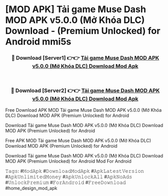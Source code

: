 # [MOD APK] Tải game Muse Dash MOD APK v5.0.0 (Mở Khóa DLC) Download - (Premium Unlocked) for Android mmi5s



<div align="center">
<h3>🔴 Download [Server1] 👉👉 <a href="https://momento.my/?title=Tải_game_Muse_Dash_MOD_APK_v5.0.0_(Mở_Khóa_DLC)_Download">Tải game Muse Dash MOD APK v5.0.0 (Mở Khóa DLC) Download Mod Apk</a></h3><br>

<h3>🔴 Download [Server2] 👉👉 <a href="https://momento.my/?title=Tải_game_Muse_Dash_MOD_APK_v5.0.0_(Mở_Khóa_DLC)_Download">Tải game Muse Dash MOD APK v5.0.0 (Mở Khóa DLC) Download Mod Apk</a></h3>
</div>



Free Download APK MOD Tải game Muse Dash MOD APK v5.0.0 (Mở Khóa DLC) Download MOD APK (Premium Unlocked) for Android

Download Tải game Muse Dash MOD APK v5.0.0 (Mở Khóa DLC) Download MOD APK (Premium Unlocked) for Android

Free APK MOD Tải game Muse Dash MOD APK v5.0.0 (Mở Khóa DLC) Download MOD APK (Premium Unlocked) for Android

Download Tải game Muse Dash MOD APK v5.0.0 (Mở Khóa DLC) Download MOD APK (Premium Unlocked) for Android Mod For Android

𝚃𝚊𝚐𝚜: #𝙼𝚘𝚍𝙰𝚙𝚔 #𝙳𝚘𝚠𝚗𝚕𝚘𝚊𝚍𝙼𝚘𝚍𝙰𝚙𝚔 #𝙰𝚙𝚔𝙻𝚊𝚝𝚎𝚜𝚝𝚅𝚎𝚛𝚜𝚒𝚘𝚗 #𝙰𝚙𝚔𝚄𝚗𝚕𝚒𝚖𝚒𝚝𝚎𝚍𝙼𝚘𝚗𝚎𝚢 #𝙰𝚙𝚔𝚄𝚗𝚕𝚘𝚌𝚔𝙰𝚕𝚕 #𝙰𝚙𝚔𝙽𝚘𝙰𝚍𝚜 #𝚄𝚗𝚕𝚘𝚌𝚔𝙿𝚛𝚎𝚖𝚒𝚞𝚖 #𝙵𝚘𝚛𝙰𝚗𝚍𝚛𝚘𝚒𝚍 #𝙵𝚛𝚎𝚎𝙳𝚘𝚠𝚗𝚕𝚘𝚊𝚍 #home_design_mod_apk
